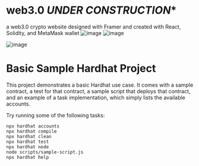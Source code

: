 # web3.0 ***UNDER CONSTRUCTION****
a web3.0 crypto website designed with Framer and created with React, Solidity, and MetaMask wallet
![image](https://user-images.githubusercontent.com/91984031/147844013-31693aab-5551-42ae-b8ac-28f899d13202.png)
![image](https://user-images.githubusercontent.com/91984031/147844434-d89aa393-1e8b-4373-a1c0-78a46a6edd3c.png)

![image](https://user-images.githubusercontent.com/91984031/147844017-07e3774e-eb17-471f-a398-fe02cfa45f42.png)

#


# Basic Sample Hardhat Project

This project demonstrates a basic Hardhat use case. It comes with a sample contract, a test for that contract, a sample script that deploys that contract, and an example of a task implementation, which simply lists the available accounts.

Try running some of the following tasks:

```shell
npx hardhat accounts
npx hardhat compile
npx hardhat clean
npx hardhat test
npx hardhat node
node scripts/sample-script.js
npx hardhat help
```
